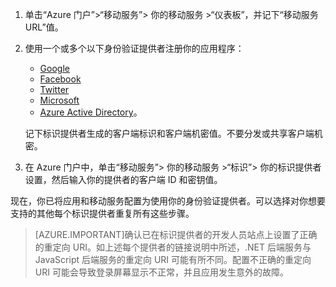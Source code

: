 
1. 单击“Azure 门户”>“移动服务”> 你的移动服务 >“仪表板”，并记下“移动服务 URL”值。

2. 使用一个或多个以下身份验证提供者注册你的应用程序：
   * [Google](/documentation/articles/mobile-services-how-to-register-google-authentication)
   * [Facebook](/documentation/articles/mobile-services-how-to-register-facebook-authentication)
   * [Twitter](/documentation/articles/mobile-services-how-to-register-twitter-authentication)
   * [Microsoft](/documentation/articles/mobile-services-how-to-register-microsoft-authentication)
   * [Azure Active Directory](/documentation/articles/mobile-services-how-to-register-active-directory-authentication)。 
   
	记下标识提供者生成的客户端标识和客户端机密值。不要分发或共享客户端机密。

3. 在 Azure 门户中，单击“移动服务”> 你的移动服务 >“标识”> 你的标识提供者设置，然后输入你的提供者的客户端 ID 和密钥值。 
 
现在，你已将应用和移动服务配置为使用你的身份验证提供者。可以选择对你想要支持的其他每个标识提供者重复所有这些步骤。

> [AZURE.IMPORTANT]确认已在标识提供者的开发人员站点上设置了正确的重定向 URI。如上述每个提供者的链接说明中所述，.NET 后端服务与 JavaScript 后端服务的重定向 URI 可能有所不同。配置不正确的重定向 URI 可能会导致登录屏幕显示不正常，并且应用发生意外的故障。

<!---HONumber=82-->